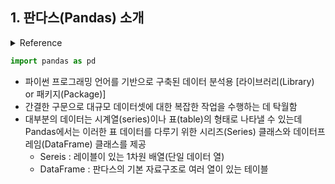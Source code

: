 ## 1. 판다스(Pandas) 소개

<details>
  <summary>Reference</summary>
  	Pandas In Action
</details>

```python
import pandas as pd
```

- 파이썬 프로그래밍 언어를 기반으로 구축된 데이터 분석용 [라이브러리(Library) or 패키지(Package)]
- 간결한 구문으로 대규모 데이터셋에 대한 복잡한 작업을 수행하는 데 탁월함
- 대부분의 데이터는 시계열(series)이나 표(table)의 형태로 나타낼 수 있는데 Pandas에서는 이러한 표 데이터를 다루기 위한 시리즈(Series) 클래스와 데이터프레임(DataFrame) 클래스를 제공
  - Sereis : 레이블이 있는 1차원 배열(단일 데이터 열)
  - DataFrame : 판다스의 기본 자료구조로 여러 열이 있는 테이블
